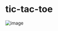 # tic-tac-toe

![image](https://user-images.githubusercontent.com/88650559/177109813-8d71d61e-6449-45c7-a8a2-081207a96161.png)

